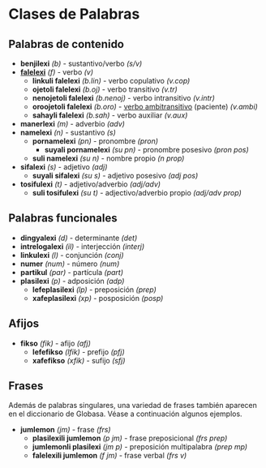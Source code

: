 <h1>Clases de Palabras</h1>
<p>
</p>
<h2>Palabras de contenido</h2>
<ul>
	<li><strong>benjilexi</strong> <em>(b)</em> - sustantivo/verbo <em>(s/v)</em></li>
	<li><strong><a href="./inharelexi.html#falelexili_klase">falelexi</a></strong> <em>(f)</em> - verbo <em>(v)</em>
		<ul>
			<li><strong>linkuli falelexi</strong> <em>(b.lin)</em> - verbo copulativo <em>(v.cop)</em></li>
			<li><strong>ojetoli falelexi</strong> <em>(b.oj)</em> - verbo transitivo <em>(v.tr)</em></li>
			<li><strong>nenojetoli falelexi</strong> <em>(b.nenoj)</em> - verbo intransitivo <em>(v.intr)</em></li>
			<li><strong>oroojetoli falelexi</strong> <em>(b.oro)</em> - <a
					href="https://globalwikionline.com/detial/en/Ambitransitive_verb">verbo ambitransitivo</a>
				(paciente) <em>(v.ambi)</em></li>
			<li><strong>sahayli falelexi</strong> <em>(b.sah)</em> - verbo auxiliar <em>(v.aux)</em></li>
		</ul>
	</li>
	<li><strong>manerlexi</strong> <em>(m)</em> - adverbio <em>(adv)</em></li>
	<li><strong>namelexi</strong> <em>(n)</em> - sustantivo <em>(s)</em>
		<ul>
			<li><strong>pornamelexi</strong> <em>(pn)</em> - pronombre <em>(pron)</em>
				<ul>
					<li><strong>suyali pornamelexi</strong> <em>(su pn)</em> - pronombre posesivo <em>(pron pos)</em>
					</li>
				</ul>
			</li>
			<li><strong>suli namelexi</strong> <em>(su n)</em> - nombre propio <em>(n prop)</em></li>
		</ul>
	</li>
	<li><strong>sifalexi</strong> <em>(s)</em> - adjetivo <em>(adj)</em>
		<ul>
			<li><strong>suyali sifalexi</strong> <em>(su s)</em> - adjetivo posesivo <em>(adj pos)</em></li>
		</ul>
	</li>
	<li><strong>tosifulexi</strong> <em>(t)</em> - adjetivo/adverbio <em>(adj/adv)</em>
		<ul>
			<li><strong>suli tosifulexi</strong> <em>(su t)</em> - adjectivo/adverbio propio <em>(adj/adv prop)</em>
			</li>
		</ul>
	</li>
</ul>
<h2>Palabras funcionales</h2>
<ul>
	<li><strong>dingyalexi</strong> <em>(d)</em> - determinante <em>(det)</em></li>
	<li><strong>intrelogalexi</strong> <em>(il)</em> - interjección <em>(interj)</em></li>
	<li><strong>linkulexi</strong> <em>(l)</em> - conjunción <em>(conj)</em></li>
	<li><strong>numer</strong> <em>(num)</em> - número <em>(num)</em></li>
	<li><strong>partikul</strong> <em>(par)</em> - partícula <em>(part)</em></li>
	<li><strong>plasilexi</strong> <em>(p)</em> - adposición <em>(adp)</em>
		<ul>
			<li><strong>lefeplasilexi</strong> <em>(lp)</em> - preposición <em>(prep)</em></li>
			<li><strong>xafeplasilexi</strong> <em>(xp)</em> - posposición <em>(posp)</em></li>
		</ul>
	</li>
</ul>
<h2>Afijos</h2>
<ul>
	<li><strong>fikso</strong> <em>(fik)</em> - afijo <em>(afj)</em>
		<ul>
			<li><strong>lefefikso</strong> <em>(lfik)</em> - prefijo <em>(pfj)</em></li>
			<li><strong>xafefikso</strong> <em>(xfik)</em> - sufijo <em>(sfj)</em></li>
		</ul>
	</li>
</ul>
<h2>Frases</h2>
<p>Además de palabras singulares, una variedad de frases también aparecen en el diccionario de Globasa. Véase a
	continuación algunos ejemplos. </p>
<ul>
	<li><strong>jumlemon</strong> <em>(jm)</em> - frase <em>(frs)</em>
		<ul>
			<li><strong>plasilexili jumlemon</strong> <em>(p jm)</em> - frase preposicional <em>(frs prep)</em></li>
			<li><strong>jumlemonli plasilexi</strong> <em>(jm p)</em> - preposición multipalabra <em>(prep mp)</em></li>
			<li><strong>falelexili jumlemon</strong> <em>(f jm)</em> - frase verbal <em>(frs v)</em></li>
		</ul>
	</li>
</ul>
<p></p>
